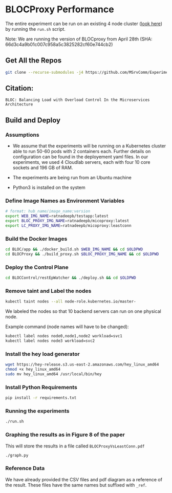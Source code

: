 # BLOCProxy Performance

The entire experiment can be run on an existing 4 node cluster ([look here](#assumptions)) by running the `run.sh` script.

Note: We are running the version of BLOCproxy from April 28th (SHA: 66d3c4a9b01c007c958a5c3825282cf60e744cb2)

## Get All the Repos

```bash
git clone --recurse-submodules -j4 https://github.com/MSrvComm/Experiments
```

## Citation: 
```None
BLOC: Balancing Load with Overload Control In the Microservices Architecture
```

## Build and Deploy

### Assumptions

- We assume that the experiments will be running on a Kubernetes cluster able to run 50-60 pods with 2 containers each. Further details on configuration can be found in the deployement yaml files. In our experiments, we used 4 Cloudlab servers, each with four 10 core sockets and 196 GB of RAM.

- The experiments are being run from an Ubuntu machine

- Python3 is installed on the system

### Define Image Names as Environment Variables

```bash
# format: hub_name/image_name:version
export WEB_IMG_NAME=ratnadeepb/testapp:latest
export BLOC_PROXY_IMG_NAME=ratnadeepb/micoproxy:latest
export LC_PROXY_IMG_NAME=ratnadeepb/micoproxy:leastconn
```

### Build the Docker Images

```bash
cd BLOC/app && ./docker_build.sh $WEB_IMG_NAME && cd $OLDPWD
cd BLOCProxy && ./build_proxy.sh $BLOC_PROXY_IMG_NAME && cd $OLDPWD
```

### Deploy the Control Plane

```bash
cd BLOCControl/restEpWatcher && ./deploy.sh && cd $OLDPWD
```

### Remove taint and Label the nodes

```bash
kubectl taint nodes --all node-role.kubernetes.io/master-
```

We labeled the nodes so that 10 backend servers can run on one physical node.

Example command (node names will have to be changed):
```bash
kubectl label nodes node0,node1,node2 workload=svc1
kubectl label nodes node3 workload=svc2
```

### Install the hey load generator

```bash
wget https://hey-release.s3.us-east-2.amazonaws.com/hey_linux_amd64
chmod +x hey_linux_amd64
sudo mv hey_linux_amd64 /usr/local/bin/hey
```

### Install Python Requirements

```bash
pip install -r requirements.txt
```

### Running the experiments

```bash
./run.sh
```

### Graphing the results as in Figure 8 of the paper

This will store the results in a file called `BLOCProxyVsLeastConn.pdf`

```bash
./graph.py
```

### Reference Data

We have already provided the CSV files and pdf diagram as  a reference of the result. These files have the same names but suffixed with `_ref`.